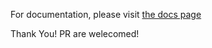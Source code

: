 For documentation, please visit [the docs page](http://docs.fluentd.org)

Thank You!
PR are welecomed!
